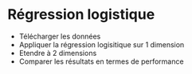 # Régression logistique

- Télécharger les données
- Appliquer la régression logisitique sur 1 dimension
- Etendre à 2 dimensions
- Comparer les résultats en termes de performance
